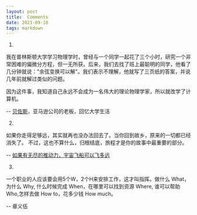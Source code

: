 ```yaml
---
layout: post
title:  Comments
date: 2021-09-10
tags: markdown    
---
```

1.

我在普林斯顿大学学习物理学时，曾经与一个同学一起花了三个小时，研究一个非常困难的偏微分方程，但一无所获。后来，我们去找了班上最聪明的同学，他看了几分钟就说："余弦变换可以解"。我们表示不理解，他就写了三页纸的答案，并说几年前就解过类似的问题。

因为这件事，我知道自己永远不会成为一名伟大的理论物理学家，所以就改学了计算机。

-- [贝佐斯](https://get21stnight.com/2021/08/09/difficult-math-is-about-recognizing-patterns-lessons-from-jeff-bezos/)，亚马逊公司的老板，回忆大学生活

2.

如果你走得足够远，其实就再也没办法回去了。当你回到故乡，原来的一切都已经消失了。
不过，这也不算什么，归根结底，旅程才是你的故事中最重要的部分。

-- [如果有无尽的推动力，宇宙飞船可以飞多远](https://www.forbes.com/sites/startswithabang/2021/12/30/how-far-could-a-spaceship-go-if-we-never-ran-out-of-thrust/?sh=435cea3629ee)

3.

一个职业的人应该要会用5个W，2个H来安排工作，这才叫指挥。做什么 What，为什么 Why, 什么时候完成 When，在哪里可以找到资源 Where, 谁可以帮助 Who,怎样去做 How to，花多少钱 How much。

-- 章义伍